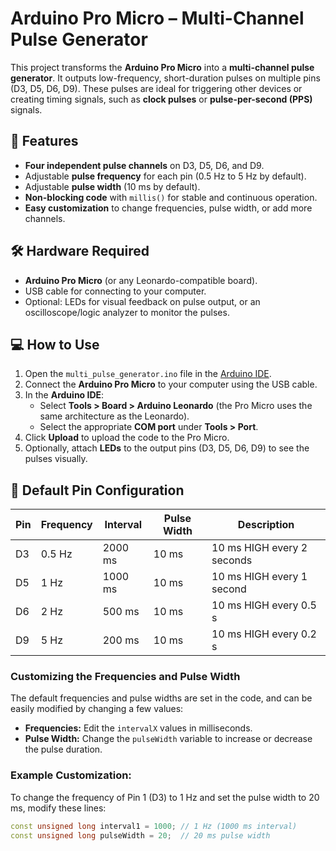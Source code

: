 # Arduino Pro Micro – Multi-Channel Pulse Generator

This project transforms the **Arduino Pro Micro** into a **multi-channel pulse generator**. It outputs low-frequency, short-duration pulses on multiple pins (D3, D5, D6, D9). These pulses are ideal for triggering other devices or creating timing signals, such as **clock pulses** or **pulse-per-second (PPS)** signals.

## 🚀 Features

- **Four independent pulse channels** on D3, D5, D6, and D9.
- Adjustable **pulse frequency** for each pin (0.5 Hz to 5 Hz by default).
- Adjustable **pulse width** (10 ms by default).
- **Non-blocking code** with `millis()` for stable and continuous operation.
- **Easy customization** to change frequencies, pulse width, or add more channels.

## 🛠 Hardware Required

- **Arduino Pro Micro** (or any Leonardo-compatible board).
- USB cable for connecting to your computer.
- Optional: LEDs for visual feedback on pulse output, or an oscilloscope/logic analyzer to monitor the pulses.

## 💻 How to Use

1. Open the `multi_pulse_generator.ino` file in the [Arduino IDE](https://www.arduino.cc/en/software).
2. Connect the **Arduino Pro Micro** to your computer using the USB cable.
3. In the **Arduino IDE**:
   - Select **Tools > Board > Arduino Leonardo** (the Pro Micro uses the same architecture as the Leonardo).
   - Select the appropriate **COM port** under **Tools > Port**.
4. Click **Upload** to upload the code to the Pro Micro.
5. Optionally, attach **LEDs** to the output pins (D3, D5, D6, D9) to see the pulses visually.

## 📐 Default Pin Configuration

| Pin  | Frequency | Interval   | Pulse Width | Description                |
|------|-----------|------------|-------------|----------------------------|
| D3   | 0.5 Hz    | 2000 ms    | 10 ms       | 10 ms HIGH every 2 seconds |
| D5   | 1 Hz      | 1000 ms    | 10 ms       | 10 ms HIGH every 1 second  |
| D6   | 2 Hz      | 500 ms     | 10 ms       | 10 ms HIGH every 0.5 s     |
| D9   | 5 Hz      | 200 ms     | 10 ms       | 10 ms HIGH every 0.2 s     |

### Customizing the Frequencies and Pulse Width

The default frequencies and pulse widths are set in the code, and can be easily modified by changing a few values:

- **Frequencies:** Edit the `intervalX` values in milliseconds.
- **Pulse Width:** Change the `pulseWidth` variable to increase or decrease the pulse duration.

### Example Customization:
To change the frequency of Pin 1 (D3) to 1 Hz and set the pulse width to 20 ms, modify these lines:

```cpp
const unsigned long interval1 = 1000; // 1 Hz (1000 ms interval)
const unsigned long pulseWidth = 20;  // 20 ms pulse width
